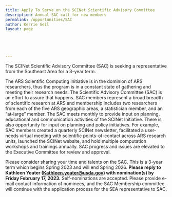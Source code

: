 ```yaml
---
title: Apply To Serve on the SCINet Scientific Advisory Committee 
description: Annual SAC call for new members
permalink: /opportunities/SAC
author: Kerrie Geil
layout: page





---
```



The SCINet Scientific Advisory Committee (SAC) is seeking a representative from the Southeast Area for a 3-year term.

The ARS Scientific Computing Initiative is in the dominion of ARS researchers, thus the program is in a constant state of gathering and meeting their research needs. The Scientific Advisory Committee (SAC) is an effort to assure that happens. SAC members represent a broad breadth of scientific research at ARS and membership includes two researchers from each of the five ARS geographic areas, a statistician member, and an “at-large” member. The SAC meets monthly to provide input on planning, educational and communication activities of the SCINet Initiative.  There is also opportunity for input on planning and policy initiatives.  For example, SAC members created a quarterly SCINet newsletter, facilitated a user-needs virtual meeting with scientific points-of-contact across ARS research units, launched the SCINet website, and hold multiple computation workshops and trainings annually.  SAC progress and issues are elevated to the Executive Committee for review and approval. 

Please consider sharing your time and talents on the SAC.  This is a 3-year term which begins Spring 2023 and will end Spring 2026.  **Please reply to Kathleen Yeater ([Kathleen.yeater@usda.gov](mailto:Kathleen.yeater@usda.gov)) with nomination(s) by Friday February 17, 2023.**  Self-nominations are accepted.  Please provide e-mail contact information of nominees, and the SAC Membership committee will continue with the application process for the SEA representative to SAC.   
